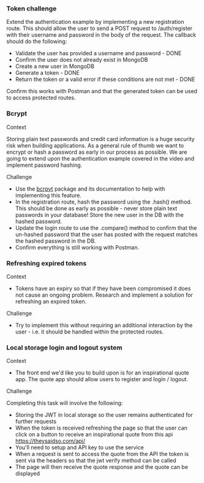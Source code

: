 ### Token challenge

Extend the authentication example by implementing a new registration route. This should allow the user to send a POST request to /auth/register with their username and password in the body of the request. The callback should do the following:

- Validate the user has provided a username and password - DONE
- Confirm the user does not already exist in MongoDB
- Create a new user in MongoDB 
- Generate a token - DONE
- Return the token or a valid error if these conditions are not met - DONE

Confirm this works with Postman and that the generated token can be used to access protected routes.

### Bcrypt 

Context

Storing plain text passwords and credit card information is a huge security risk when building applications. As a general rule of thumb we want to encrypt or hash a password as early in our process as possible. We are going to extend upon the authentication example covered in the video and implement password hashing.

Challenge
- Use the [bcrpyt](https://www.npmjs.com/package/bcrypt) package and its documentation to help with implementing this feature.
- In the registration route, hash the password using the .hash() method. This should be done as early as possible - never store plain text passwords in your database! Store the new user in the DB with the hashed password.
- Update the login route to use the .compare() method to confirm that the un-hashed password that the user has posted with the request matches the hashed password in the DB.
- Confirm everything is still working with Postman.

### Refreshing expired tokens 

Context
- Tokens have an expiry so that if they have been compromised it does not cause an ongoing problem. Research and implement a solution for refreshing an expired token.

Challenge
- Try to implement this without requiring an additional interaction by the user - i.e. it should be handled within the protected routes.

### Local storage login and logout system

Context
- The front end we'd like you to build upon is for an inspirational quote app. The quote app should allow users to register and login / logout.

Challenge

Completing this task will involve the following:
- Storing the JWT in local storage so the user remains authenticated for further requests
- When the token is received refreshing the page so that the user can click on a button to receive an inspirational quote from this api https://theysaidso.com/api/
- You'll need to setup and API key to use the service 
- When a request is sent to access the quote from the API the token is sent via the headers so that the jwt verify method can be called
- The page will then receive the quote response and the quote can be displayed